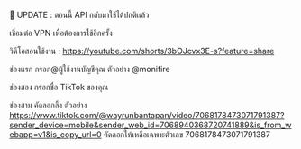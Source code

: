 🚨 UPDATE : ตอนนี้ API กลับมาใช้ได้ปกติเเล้ว

เชื่อมต่อ VPN เพื่อต้องการใช้อีกครั้ง

วิดีโอสอนใช้งาน : https://youtube.com/shorts/3bOJcvx3E-s?feature=share

ช่องเเรก กรอก@ผู้ใช้งานบัญชีคุณ ตัวอย่าง @monifire

ช่องสอง กรอกชื่อ TikTok ของคุณ

ช่องสาม คัดลอกลิ้ง ตัวอย่าง https://www.tiktok.com/@wayrunbantapan/video/7068178473071791387?sender_device=mobile&sender_web_id=7068940368720741889&is_from_webapp=v1&is_copy_url=0 คัดลอกให้เหลือเฉพาะตัวเลข 7068178473071791387
